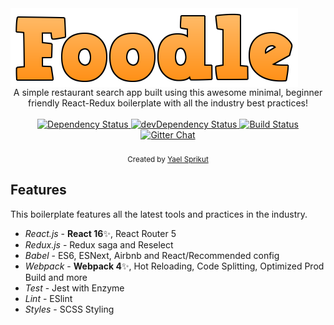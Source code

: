<img src="https://raw.githubusercontent.com/yaelsprikut/restaurant-spa/master/app/components/Header/images/FOODLE-2.png" alt="foodle banner" align="center" style="align-items:center" />

<br />

<div align="center">A simple restaurant search app built using this awesome minimal, beginner friendly React-Redux boilerplate with all the industry best practices!</div>

<br />

<div align="center">
  <!-- Dependency Status -->
  <a href="https://david-dm.org/yaelsprikut/restaurant-spa">
    <img src="https://david-dm.org/yaelsprikut/restaurant-spa.svg" alt="Dependency Status" />
  </a>
  <!-- devDependency Status -->
  <a href="https://david-dm.org/yaelsprikut/restaurant-spa#info=devDependencies">
    <img src="https://david-dm.org/yaelsprikut/restaurant-spa/dev-status.svg" alt="devDependency Status" />
  </a>
  <!-- Build Status -->
  <a href="https://travis-ci.org/yaelsprikut/restaurant-spa">
    <img src="https://travis-ci.org/yaelsprikut/restaurant-spa.svg" alt="Build Status" />
  </a>
  <!-- Gitter -->
  <a href="https://gitter.im/yaelsprikut/restaurant-spa">
    <img src="https://camo.githubusercontent.com/54dc79dc7da6b76b17bc8013342da9b4266d993c/68747470733a2f2f6261646765732e6769747465722e696d2f6d78737462722f72656163742d626f696c6572706c6174652e737667" alt="Gitter Chat" />
  </a>
</div>

<br />

<div align="center">
  <sub>Created by <a href="http://yael.co">Yael Sprikut</a></sub>
</div>


## Features

This boilerplate features all the latest tools and practices in the industry.

- _React.js_ - **React 16**✨, React Router 5
- _Redux.js_ - Redux saga and Reselect
- _Babel_ - ES6, ESNext, Airbnb and React/Recommended config
- _Webpack_ - **Webpack 4**✨, Hot Reloading, Code Splitting, Optimized Prod Build and more
- _Test_ - Jest with Enzyme
- _Lint_ - ESlint
- _Styles_ - SCSS Styling



